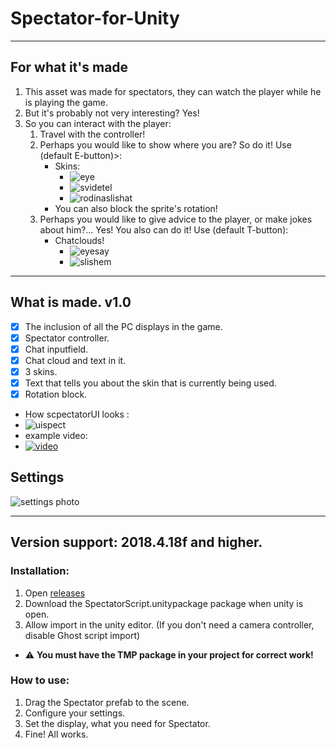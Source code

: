 # Spectator-for-Unity
____
## For what it's made
 1. This asset was made for spectators, they can watch the player while he is playing the game.
 2. But it's probably not very interesting? Yes!
 3. So you can interact with the player:
     1. Travel with the controller!
     2. Perhaps you would like to show where you are?  So do it! Use (default  E-button)>:
           - Skins:
             - ![eye](https://i.paste.pics/8XKJS.png?trs=c20137f25a53302b144519b0e21925df54abd0e15535cb9adb257e6f8fe460b7)
              - ![svidetel](https://i.paste.pics/0aba3064db6d8161c811feca6d19ccc6.png?trs=c20137f25a53302b144519b0e21925df54abd0e15535cb9adb257e6f8fe460b7)
              - ![rodinaslishat](https://i.paste.pics/edac8ad2f8b1329adc14b274fca3e81e.png?trs=c20137f25a53302b144519b0e21925df54abd0e15535cb9adb257e6f8fe460b7)
           - You can also block the sprite's rotation! 
     3. Perhaps you would like to give advice to the player, or make jokes about him?... Yes! You also can do it! Use (default  T-button):
          - Chatclouds!
             - ![eyesay](https://i.paste.pics/688c6e9ba46010c995069cdd6036e5b8.png?trs=c20137f25a53302b144519b0e21925df54abd0e15535cb9adb257e6f8fe460b7)
             - ![slishem](https://i.paste.pics/7381c062b145cef92888e6705cc81346.png?trs=c20137f25a53302b144519b0e21925df54abd0e15535cb9adb257e6f8fe460b7)
____
## What is made. v1.0
- [X] The inclusion of all the PC displays in the game.
- [X] Spectator controller.
- [X] Chat inputfield.
- [X] Chat cloud and text in it.
- [X] 3 skins.
- [X] Text that tells you about the skin that is currently being used.
- [X] Rotation block.
- How scpectatorUI looks :
- ![uispect](https://i.paste.pics/b4aec58a72523d0187c8dd37a00d9c1d.png?trs=c20137f25a53302b144519b0e21925df54abd0e15535cb9adb257e6f8fe460b7)
- example video:
- [![video](https://i9.ytimg.com/vi/hdMNClTBxqI/mq1.jpg?sqp=COen4fUF&rs=AOn4CLBybKIC6Ob3E8CWhwukni0tg9DGVA)](https://youtu.be/hdMNClTBxqI)
## Settings
![settings photo](https://i.paste.pics/8XKD3.png?trs=c20137f25a53302b144519b0e21925df54abd0e15535cb9adb257e6f8fe460b7)
____
## Version support: **2018.4.18f and higher.**
### Installation:
1. Open [releases](https://github.com/mentoster/Spectator-for-Unity/releasess)
2. Download the SpectatorScript.unitypackage package when unity is open.
3. Allow import in the unity editor. (If you don't need a camera controller, disable Ghost script import)
- :warning: **You must have the TMP package in your project for correct work!**
### How to use:
1. Drag the Spectator prefab to the scene.
2. Configure your settings.
3. Set the display, what you need for Spectator.
4. Fine! All works. 
